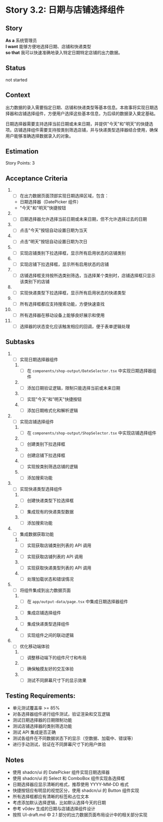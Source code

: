 # Story 3.2: 日期与店铺选择组件

## Story

**As a** 系统管理员  
**I want** 能够方便地选择日期、店铺和快递类型  
**so that** 我可以快速准确地录入特定日期特定店铺的出力数据。

## Status

not started

## Context

出力数据的录入需要指定日期、店铺和快递类型等基本信息。本故事将实现日期选择器和店铺选择组件，方便用户选择这些基本信息，为后续的数据录入奠定基础。

日期选择器需要支持选择当前日期或未来日期，并提供"今天"和"明天"的快捷选项。店铺选择组件需要支持按类别筛选店铺，并与快递类型选择器结合使用，确保用户能够准确选择数据录入的对象。

## Estimation

Story Points: 3

## Acceptance Criteria

1. - [ ] 在出力数据页面顶部实现日期选择区域，包含：
   - 日期选择器（DatePicker 组件）
   - "今天"和"明天"快捷按钮
2. - [ ] 日期选择器允许选择当前日期或未来日期，但不允许选择过去的日期
3. - [ ] 点击"今天"按钮自动设置日期为当天
4. - [ ] 点击"明天"按钮自动设置日期为次日
5. - [ ] 实现店铺类别下拉选择框，显示所有启用状态的店铺类别
6. - [ ] 实现店铺下拉选择框，显示所有启用状态的店铺
7. - [ ] 店铺选择框支持按所选类别筛选，当选择某个类别时，店铺选择框只显示该类别下的店铺
8. - [ ] 实现快递类型下拉选择框，显示所有启用状态的快递类型
9. - [ ] 所有选择框都应支持搜索功能，方便快速查找
10. - [ ] 所有选择器在移动设备上能够良好展示和使用
11. - [ ] 选择器的状态变化应该触发相应的回调，便于表单逻辑处理

## Subtasks

1. - [ ] 实现日期选择器组件
   1. - [ ] 在 `components/shop-output/DateSelector.tsx` 中实现日期选择器组件
   2. - [ ] 添加日期验证逻辑，限制只能选择当前或未来日期
   3. - [ ] 实现"今天"和"明天"快捷按钮
   4. - [ ] 添加日期格式化和解析逻辑
2. - [ ] 实现店铺选择组件
   1. - [ ] 在 `components/shop-output/ShopSelector.tsx` 中实现店铺选择组件
   2. - [ ] 创建类别下拉选择框
   3. - [ ] 创建店铺下拉选择框
   4. - [ ] 实现按类别筛选店铺的逻辑
   5. - [ ] 添加搜索功能
3. - [ ] 实现快递类型选择组件
   1. - [ ] 创建快递类型下拉选择框
   2. - [ ] 集成现有的快递类型数据
   3. - [ ] 添加搜索功能
4. - [ ] 集成数据获取功能
   1. - [ ] 实现获取店铺类别列表的 API 调用
   2. - [ ] 实现获取店铺列表的 API 调用
   3. - [ ] 实现获取快递类型列表的 API 调用
   4. - [ ] 处理加载状态和错误情况
5. - [ ] 将组件集成到出力数据页面
   1. - [ ] 在 `app/output-data/page.tsx` 中集成日期选择器组件
   2. - [ ] 集成店铺选择组件
   3. - [ ] 集成快递类型选择组件
   4. - [ ] 实现组件之间的联动逻辑
6. - [ ] 优化移动端体验
   1. - [ ] 调整移动端下的组件尺寸和布局
   2. - [ ] 确保触摸友好的交互体验
   3. - [ ] 测试不同屏幕尺寸下的显示效果

## Testing Requirements:

- 单元测试覆盖率 >= 85%
- 对各选择器组件进行组件测试，验证渲染和交互逻辑
- 测试日期选择器的日期限制功能
- 测试店铺选择器的类别筛选功能
- 测试 API 集成是否正确
- 测试各组件在不同数据状态下的显示（空数据、加载中、错误等）
- 进行手动测试，验证在不同屏幕尺寸下的用户体验

## Notes

- 使用 shadcn/ui 的 DatePicker 组件实现日期选择器
- 使用 shadcn/ui 的 Select 和 ComboBox 组件实现各选择框
- 日期选择器应显示清晰的格式，推荐使用 YYYY-MM-DD 格式
- 快捷按钮应有明显的视觉区分，使用 shadcn/ui 的 Button 组件实现
- 所有选择框都应有清晰的标签和占位文本
- 考虑添加默认选择逻辑，比如默认选择今天的日期
- 参考 v0dev 生成的日期与店铺选择组件设计
- 按照 UI-draft.md 中 2.1 部分的出力数据页面布局设计中的相关部分实现

